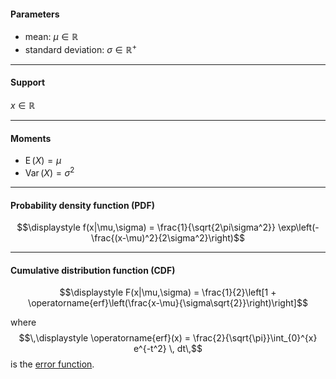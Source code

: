 #### Parameters

- mean: $\displaystyle \mu \in \mathbb{R}$
- standard deviation: $\displaystyle \sigma \in \mathbb{R}^+$

---

#### Support

$\displaystyle x \in \mathbb{R}$

---

#### Moments

- $\displaystyle \operatorname{E}(X) = \mu$
- $\displaystyle \operatorname{Var}(X) = \sigma^2$

---

#### Probability density function (PDF)

$$\displaystyle f(x|\mu,\sigma) = \frac{1}{\sqrt{2\pi\sigma^2}} \exp\left(-\frac{(x-\mu)^2}{2\sigma^2}\right)$$

---

#### Cumulative distribution function (CDF)

$$\displaystyle F(x|\mu,\sigma) = \frac{1}{2}\left[1 + \operatorname{erf}\left(\frac{x-\mu}{\sigma\sqrt{2}}\right)\right]$$

where $$\,\displaystyle \operatorname{erf}(x) = \frac{2}{\sqrt{\pi}}\int_{0}^{x} e^{-t^2} \, dt\,$$ is the [error function](https://en.wikipedia.org/wiki/Error_function).
